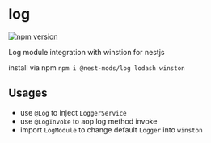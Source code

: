 # log
[![npm version](https://badge.fury.io/js/%40nest-mods%2Flog.svg)](https://badge.fury.io/js/%40nest-mods%2Flog)

Log module integration with winstion for nestjs

install via npm `npm i @nest-mods/log lodash winston`

## Usages
- use `@Log` to inject `LoggerService`
- use `@LogInvoke` to aop log method invoke
- import `LogModule` to change default `Logger` into `winston`
